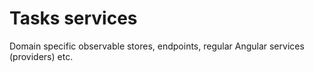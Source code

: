 # Tasks services

Domain specific observable stores, endpoints, regular Angular services (providers) etc.
